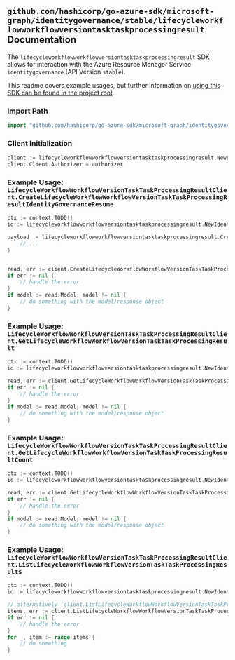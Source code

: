 
## `github.com/hashicorp/go-azure-sdk/microsoft-graph/identitygovernance/stable/lifecycleworkflowworkflowversiontasktaskprocessingresult` Documentation

The `lifecycleworkflowworkflowversiontasktaskprocessingresult` SDK allows for interaction with the Azure Resource Manager Service `identitygovernance` (API Version `stable`).

This readme covers example usages, but further information on [using this SDK can be found in the project root](https://github.com/hashicorp/go-azure-sdk/tree/main/docs).

### Import Path

```go
import "github.com/hashicorp/go-azure-sdk/microsoft-graph/identitygovernance/stable/lifecycleworkflowworkflowversiontasktaskprocessingresult"
```


### Client Initialization

```go
client := lifecycleworkflowworkflowversiontasktaskprocessingresult.NewLifecycleWorkflowWorkflowVersionTaskTaskProcessingResultClientWithBaseURI("https://management.azure.com")
client.Client.Authorizer = authorizer
```


### Example Usage: `LifecycleWorkflowWorkflowVersionTaskTaskProcessingResultClient.CreateLifecycleWorkflowWorkflowVersionTaskTaskProcessingResultIdentityGovernanceResume`

```go
ctx := context.TODO()
id := lifecycleworkflowworkflowversiontasktaskprocessingresult.NewIdentityGovernanceLifecycleWorkflowWorkflowIdVersionIdTaskIdTaskProcessingResultID("workflowIdValue", "workflowVersionVersionNumberValue", "taskIdValue", "taskProcessingResultIdValue")

payload := lifecycleworkflowworkflowversiontasktaskprocessingresult.CreateLifecycleWorkflowWorkflowVersionTaskTaskProcessingResultIdentityGovernanceResumeRequest{
	// ...
}


read, err := client.CreateLifecycleWorkflowWorkflowVersionTaskTaskProcessingResultIdentityGovernanceResume(ctx, id, payload)
if err != nil {
	// handle the error
}
if model := read.Model; model != nil {
	// do something with the model/response object
}
```


### Example Usage: `LifecycleWorkflowWorkflowVersionTaskTaskProcessingResultClient.GetLifecycleWorkflowWorkflowVersionTaskTaskProcessingResult`

```go
ctx := context.TODO()
id := lifecycleworkflowworkflowversiontasktaskprocessingresult.NewIdentityGovernanceLifecycleWorkflowWorkflowIdVersionIdTaskIdTaskProcessingResultID("workflowIdValue", "workflowVersionVersionNumberValue", "taskIdValue", "taskProcessingResultIdValue")

read, err := client.GetLifecycleWorkflowWorkflowVersionTaskTaskProcessingResult(ctx, id)
if err != nil {
	// handle the error
}
if model := read.Model; model != nil {
	// do something with the model/response object
}
```


### Example Usage: `LifecycleWorkflowWorkflowVersionTaskTaskProcessingResultClient.GetLifecycleWorkflowWorkflowVersionTaskTaskProcessingResultCount`

```go
ctx := context.TODO()
id := lifecycleworkflowworkflowversiontasktaskprocessingresult.NewIdentityGovernanceLifecycleWorkflowWorkflowIdVersionIdTaskID("workflowIdValue", "workflowVersionVersionNumberValue", "taskIdValue")

read, err := client.GetLifecycleWorkflowWorkflowVersionTaskTaskProcessingResultCount(ctx, id)
if err != nil {
	// handle the error
}
if model := read.Model; model != nil {
	// do something with the model/response object
}
```


### Example Usage: `LifecycleWorkflowWorkflowVersionTaskTaskProcessingResultClient.ListLifecycleWorkflowWorkflowVersionTaskTaskProcessingResults`

```go
ctx := context.TODO()
id := lifecycleworkflowworkflowversiontasktaskprocessingresult.NewIdentityGovernanceLifecycleWorkflowWorkflowIdVersionIdTaskID("workflowIdValue", "workflowVersionVersionNumberValue", "taskIdValue")

// alternatively `client.ListLifecycleWorkflowWorkflowVersionTaskTaskProcessingResults(ctx, id)` can be used to do batched pagination
items, err := client.ListLifecycleWorkflowWorkflowVersionTaskTaskProcessingResultsComplete(ctx, id)
if err != nil {
	// handle the error
}
for _, item := range items {
	// do something
}
```
